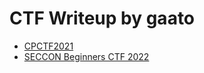 # CTF Writeup by gaato

- [CPCTF2021](cpctf2021)
- [SECCON Beginners CTF 2022](seccon-begginers-ctf-2022)
